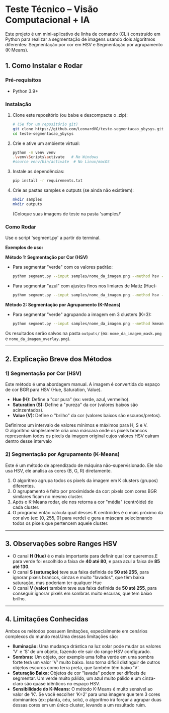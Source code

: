 # Teste Técnico – Visão Computacional + IA 

Este projeto é um mini-aplicativo de linha de comando (CLI) construído em Python para realizar a segmentação de imagens usando dois algoritmos diferentes: Segmentação por cor em HSV e Segmentação por agrupamento (K-Means). 
## 1. Como Instalar e Rodar 

### Pré-requisitos
* Python 3.9+ 

### Instalação

1.  Clone este repositório (ou baixe e descompacte o .zip):
    ```bash
    # (Se for um repositório git)
    git clone https://github.com/LeonardVG/teste-segmentacao_ybysys.git
    cd teste-segmentacao_ybysys
    ```

2.  Crie e ative um ambiente virtual:
    ```bash
    python -m venv venv
    .\venv\Scripts\activate   # No Windows
    #source venv/bin/activate  # No Linux/macOS
    ```

3.  Instale as dependências:
    ```bash
    pip install -r requirements.txt
    ```

4.  Crie as pastas samples e outputs (se ainda não existirem):
    ```bash
    mkdir samples
    mkdir outputs
    ```
    (Coloque suas imagens de teste na pasta 'samples/'

### Como Rodar

Use o script 'segment.py' a partir do terminal.

**Exemplos de uso:**

**Método 1: Segmentação por Cor (HSV)**

* Para segmentar "verde" com os valores padrão:
    ```bash
    python segment.py --input samples/nome_da_imagem.png --method hsv --target green
    ```

* Para segmentar "azul" com ajustes finos nos limiares de Matiz (Hue): 
    ```bash
    python segment.py --input samples/nome_da_imagem.png --method hsv --target blue --hmin 90 --hmax 130
    ```

**Método 2: Segmentação por Agrupamento (K-Means)**

* Para segmentar "verde" agrupando a imagem em 3 clusters (K=3): 
    ```bash
    python segment.py --input samples/nome_da_imagem.png --method kmeans --k 3 --target green
    ```

Os resultados serão salvos na pasta `outputs/` (ex: `nome_da_imagem_mask.png` e `nome_da_imagem_overlay.png`). 

---

## 2. Explicação Breve dos Métodos 

### 1) Segmentação por Cor (HSV) 

Este método é uma abordagem manual. A imagem é convertida do espaço de cor BGR para HSV (Hue, Saturation, Value).

* **Hue (H):** Define a "cor pura" (ex: verde, azul, vermelho).
* **Saturation (S):** Define a "pureza" da cor (valores baixos são acinzentados).
* **Value (V):** Define o "brilho" da cor (valores baixos são escuros/pretos).

Definimos um intervalo de valores mínimos e máximos para H, S e V.  
O algoritmo simplesmente cria uma máscara onde os pixels brancos representam todos os pixels da imagem original cujos valores HSV caíram dentro desse intervalo

### 2) Segmentação por Agrupamento (K-Means) 

Este é um método de aprendizado de máquina não-supervisionado. Ele não usa HSV, ele analisa as cores (B, G, R) diretamente.

1.  O algoritmo agrupa todos os pixels da imagem em K clusters (grupos) diferentes. 
2.  O agrupamento é feito por proximidade da cor: pixels com cores BGR similares ficam no mesmo cluster.
3.  Após o K-Means rodar, ele nos retorna a cor "média" (centróide) de cada cluster. 
4.  O programa então calcula qual desses K centróides é o mais próximo da cor alvo (ex: [0, 255, 0] para verde) e gera a máscara selecionando todos os pixels que pertencem aquele cluster. 

---

## 3. Observações sobre Ranges HSV 


* O canal **H (Hue)** é o mais importante para definir qual cor queremos.E para verde foi escolhido a faixa de **40 até 80**, e para azul a faixa de **85 até 130**.
* O canal **S (saturação)** teve sua faixa definida de **50 até 255**, para ignorar pixels brancos, cinzas e muito "lavados", que têm baixa saturação, mas poderiam ter qualquer Hue
* O canal **V (valor)** também teve sua faixa definida de **50 até 255**, para conseguir ignorar pixels em sombras muito escuras, que tem baixo brilho.

---

## 4. Limitações Conhecidas 

Ambos os métodos possuem limitações, especialmente em cenários complexos do mundo real.Uma dessas limitações são:

* **Iluminação:** Uma mudança drástica na luz solar pode mudar os valores 'V' e 'S' de um objeto, fazendo ele sair do range HSV configurado.
* **Sombras:**  Um objeto, por exemplo uma folha verde em uma sombra forte terá um valor 'V' muito baixo. Isso torna difícil distinguir de outros objetos escuros como terra preta, que também têm baixo 'V'.
* **Saturação Baixa:**  Objetos de cor "lavada" podem ser difíceis de segmentar. Um verde muito pálido, um azul muito pálido e um cinza-claro são quase idênticos no espaço HSV.
* **Sensibilidade do K-Means:** O método K-Means é muito sensível ao valor de 'K'. Se você escolher 'K=2' para uma imagem que tem 3 cores dominantes (ex: planta, céu, solo), o algoritmo irá forçar a agrupar duas dessas cores em um único cluster, levando a um resultado ruim.
